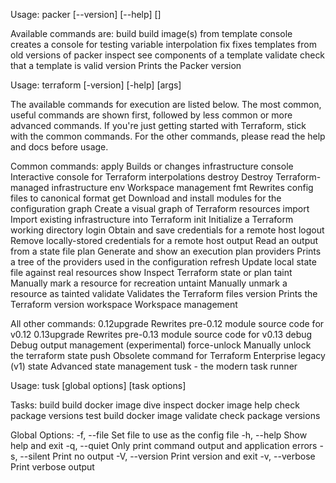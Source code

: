 Usage: packer [--version] [--help] <command> [<args>]

Available commands are:
    build       build image(s) from template
    console     creates a console for testing variable interpolation
    fix         fixes templates from old versions of packer
    inspect     see components of a template
    validate    check that a template is valid
    version     Prints the Packer version

Usage: terraform [-version] [-help] <command> [args]

The available commands for execution are listed below.
The most common, useful commands are shown first, followed by
less common or more advanced commands. If you're just getting
started with Terraform, stick with the common commands. For the
other commands, please read the help and docs before usage.

Common commands:
    apply              Builds or changes infrastructure
    console            Interactive console for Terraform interpolations
    destroy            Destroy Terraform-managed infrastructure
    env                Workspace management
    fmt                Rewrites config files to canonical format
    get                Download and install modules for the configuration
    graph              Create a visual graph of Terraform resources
    import             Import existing infrastructure into Terraform
    init               Initialize a Terraform working directory
    login              Obtain and save credentials for a remote host
    logout             Remove locally-stored credentials for a remote host
    output             Read an output from a state file
    plan               Generate and show an execution plan
    providers          Prints a tree of the providers used in the configuration
    refresh            Update local state file against real resources
    show               Inspect Terraform state or plan
    taint              Manually mark a resource for recreation
    untaint            Manually unmark a resource as tainted
    validate           Validates the Terraform files
    version            Prints the Terraform version
    workspace          Workspace management

All other commands:
    0.12upgrade        Rewrites pre-0.12 module source code for v0.12
    0.13upgrade        Rewrites pre-0.13 module source code for v0.13
    debug              Debug output management (experimental)
    force-unlock       Manually unlock the terraform state
    push               Obsolete command for Terraform Enterprise legacy (v1)
    state              Advanced state management
tusk - the modern task runner

Usage:
   tusk [global options] <task> [task options]

Tasks:
   build     build docker image
   dive      inspect docker image
   help      check package versions
   test      build docker image
   validate  check package versions

Global Options:
   -f, --file <file>  Set file to use as the config file
   -h, --help         Show help and exit
   -q, --quiet        Only print command output and application errors
   -s, --silent       Print no output
   -V, --version      Print version and exit
   -v, --verbose      Print verbose output
